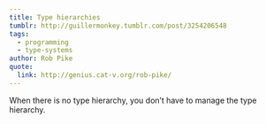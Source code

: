 ```yaml
---
title: Type hierarchies
tumblr: http://guillermonkey.tumblr.com/post/3254206548
tags:
  - programming
  - type-systems
author: Rob Pike
quote:
  link: http://genius.cat-v.org/rob-pike/
---
```


When there is no type hierarchy, you don’t have to manage the type hierarchy.
